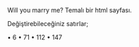 Will you marry me? Temalı bir html sayfası. 

Değiştirebileceğiniz satırlar;

• 6 
• 71 
• 112 
• 147
